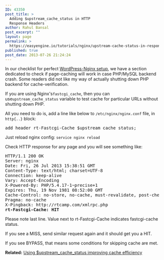 ```yaml
---
ID: 43350
post_title: >
  Adding $upstream_cache_status in HTTP
  Response Headers
author: Rahul Bansal
post_excerpt: ""
layout: page
permalink: >
  https://easyengine.io/tutorials/nginx/upstream-cache-status-in-response-header/
published: true
post_date: 2013-07-26 21:24:24
---
```

In our checklist for perfect <a href="https://easyengine.io/wordpress-nginx/tutorials/checklist/">WordPress-Nginx setup</a>, we have a section dedicated to check if page-caching will work in case PHP/MySQL backend crash. Some readers did not like my way of actually shutting down PHP backend for cache-verification.

If you are using Nginx's<code>fastcgi_cache</code>, then you can use<code>upstream_cache_status</code> variable to test cache for particular URLs without shutting down PHP.

All you need to do is, add a line like below to <code>/etc/nginx/nginx.conf</code> file, in <code>http{..}</code> block:
<pre class="no-highlight">add_header rt-Fastcgi-Cache $upstream_cache_status;</pre>
Just reload nginx config: <code>service nginx reload</code>

Check HTTP response for any page and you will see something like:
<pre class="no-highlight">HTTP/1.1 200 OK
Server: nginx
Date: Fri, 26 Jul 2013 15:38:51 GMT
Content-Type: text/html; charset=UTF-8
Connection: keep-alive
Vary: Accept-Encoding
X-Powered-By: PHP/5.4.17-1~precise+1
Expires: Thu, 19 Nov 1981 08:52:00 GMT
Cache-Control: no-store, no-cache, must-revalidate, post-check=0, pre-check=0
Pragma: no-cache
X-Pingback: http://rtcamp.com/xmlrpc.php
<strong>rt-Fastcgi-Cache: HIT</strong></pre>
Please note last line. Value next to rt-Fastcgi-Cache indicates fastcgi-cache status.

If you see a MISS, send similar request again and it should get you a HIT.

If you see BYPASS, that means some conditions for skipping cache are met.

<strong>Related:</strong> <a href="https://easyengine.io/wordpress-nginx/tutorials/nginx/upstream-cache-status-in-access-log/">Using $upstream_cache_status improving cache efficiency</a>